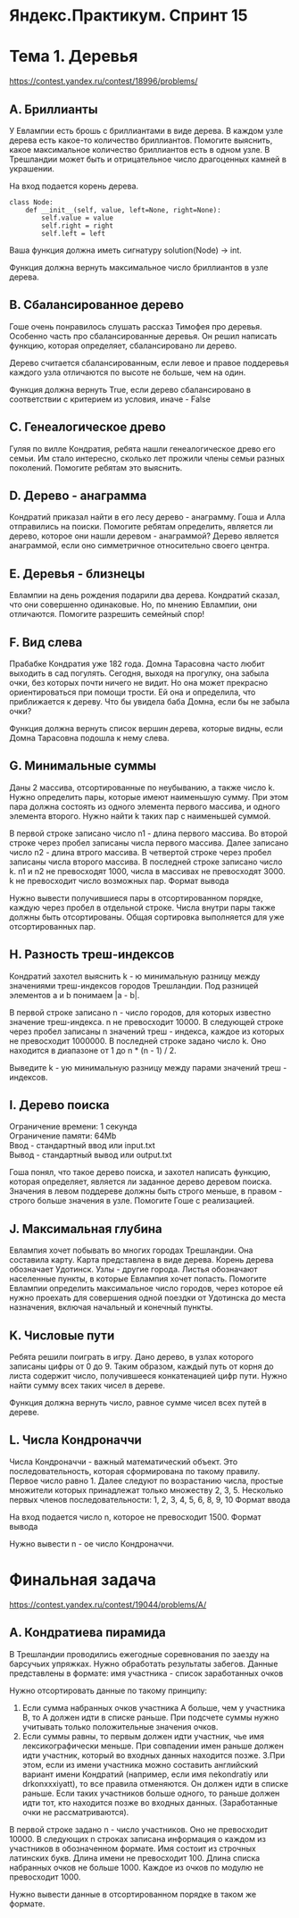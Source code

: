 # **Яндекс.Практикум. Спринт 15**

# Тема 1. Деревья
https://contest.yandex.ru/contest/18996/problems/


## A. Бриллианты
У Евлампии есть брошь с бриллиантами в виде дерева. В каждом узле дерева есть 
какое-то количество бриллиантов. Помогите выяснить, какое максимальное 
количество бриллиантов есть в одном узле.
В Трешландии может быть и отрицательное число драгоценных камней в украшении. 

На вход подается корень дерева.

    class Node:  
        def __init__(self, value, left=None, right=None):  
            self.value = value  
            self.right = right  
            self.left = left

Ваша функция должна иметь сигнатуру solution(Node) -> int. 

Функция должна вернуть максимальное число бриллиантов в узле дерева.


## B. Сбалансированное дерево
Гоше очень понравилось слушать рассказ Тимофея про деревья. Особенно часть 
про сбалансированные деревья. Он решил написать функцию, которая определяет, 
сбалансировано ли дерево.

Дерево считается сбалансированным, если левое и правое поддеревья каждого узла 
отличаются по высоте не больше, чем на один.

Функция должна вернуть True, если дерево сбалансировано в соответствии 
с критерием из условия, иначе - False


## C. Генеалогическое древо
Гуляя по вилле Кондратия, ребята нашли генеалогическое древо его семьи. 
Им стало интересно, сколько лет прожили члены семьи разных поколений.
Помогите ребятам это выяснить. 


## D. Дерево - анаграмма
Кондратий приказал найти в его лесу дерево - анаграмму. 
Гоша и Алла отправились на поиски. Помогите ребятам определить, 
является ли дерево, которое они нашли деревом - анаграммой?
Дерево является анаграммой, если оно симметричное относительно своего центра.


## E. Деревья - близнецы
Евлампии на день рождения подарили два дерева. Кондратий сказал, 
что они совершенно одинаковые. Но, по мнению Евлампии, они отличаются.
Помогите разрешить семейный спор!


## F. Вид слева
Прабабке Кондратия уже 182 года. Домна Тарасовна часто любит выходить 
в сад погулять. Сегодня, выходя на прогулку, она забыла очки, без которых 
почти ничего не видит. Но она может прекрасно ориентироваться при помощи трости. 
Ей она и определила, что приближается к дереву. Что бы увидела баба Домна, если 
бы не забыла очки? 

Функция должна вернуть список вершин дерева, которые видны, если 
Домна Тарасовна подошла к нему слева.


## G. Минимальные суммы
Даны 2 массива, отсортированные по неубыванию, а также число k. 
Нужно определить пары, которые имеют наименьшую сумму. 
При этом пара должна состоять из одного элемента первого массива, 
и одного элемента второго. Нужно найти k таких пар с наименьшей суммой.

В первой строке записано число n1 - длина первого массива.
Во второй строке через пробел записаны числа первого массива.
Далее записано число n2 - длина втрого массива.
В четвертой строке через пробел записаны числа второго массива.
В последней строке записано число k.
n1 и n2 не превосходят 1000, числа в массивах не превосходят 3000.
k не превосходит число возможных пар.
Формат вывода

Нужно вывести получившиеся пары в отсортированном порядке, каждую через пробел 
в отдельной строке. Числа внутри пары также должны быть отсортированы. 
Общая сортировка выполняется для уже отсортированных пар. 


## H. Разность треш-индексов
Кондратий захотел выяснить k - ю минимальную разницу между значениями 
треш-индексов городов Трешландии. 
Под разницей элементов a и b понимаем |a - b|.

В первой строке записано n - число городов, для которых известно значение 
треш-индекса.
n не превосходит 10000.
В следующей строке через пробел записаны n значений треш - индекса, 
каждое из которых не превосходит 1000000.
В последней строке задано число k. Оно находится в диапазоне 
от 1 до n * (n - 1) / 2.

Выведите k - ую минимальную разницу между парами значений треш - индексов.


## I. Дерево поиска
Ограничение времени: 	1 секунда  
Ограничение памяти: 	64Mb  
Ввод -	стандартный ввод или input.txt  
Вывод -	стандартный вывод или output.txt  

Гоша понял, что такое дерево поиска, и захотел написать функцию, которая определяет, является ли заданное дерево деревом поиска. Значения в левом поддереве должны быть строго меньше, в правом - строго больше значения в узле.
Помогите Гоше с реализацией. 


## J. Максимальная глубина
Евлампия хочет побывать во многих городах Трешландии. Она составила карту. 
Карта представлена в виде дерева. Корень дерева обозначает Удотинск. 
Узлы - другие города. Листья обозначают населенные пункты, в которые 
Евлампия хочет попасть.
Помогите Евлампии определить максимальное число городов, через которое 
ей нужно проехать для совершения одной поездки от Удотинска до места назначения, 
включая начальный и конечный пункты.


## K. Числовые пути
Ребята решили поиграть в игру. Дано дерево, в узлах которого записаны цифры 
от 0 до 9. Таким образом, каждый путь от корня до листа содержит число, 
получившееся конкатенацией цифр пути. Нужно найти сумму всех таких чисел 
в дереве.

Функция должна вернуть число, равное сумме чисел всех путей в дереве.


## L. Числа Кондроначчи
Числа Кондроначчи - важный математический объект. Это последовательность, которая сформирована по такому правилу. Первое число равно 1. Далее следуют по возрастанию числа, простые множители которых принадлежат только множеству 2, 3, 5.
Несколько первых членов последовательности:
1, 2, 3, 4, 5, 6, 8, 9, 10
Формат ввода

На вход подается число n, которое не превосходит 1500.
Формат вывода

Нужно вывести n - ое число Кондроначчи.


# Финальная задача
https://contest.yandex.ru/contest/19044/problems/A/


## A. Кондратиева пирамида
В Трешландии проводились ежегодные соревнования по заезду на барсучьих упряжках. 
Нужно обработать результаты забегов. Данные представлены в формате:
имя участника - список заработанных очков

Нужно отсортировать данные по такому принципу:
  1. Если сумма набранных очков участника A больше, чем у участника В, 
то А должен идти в списке раньше. При подсчете суммы нужно учитывать 
только положительные значения очков.
  2. Если суммы равны, то первым должен идти участник, 
чье имя лексикографически меньше.
При совпадении имен раньше должен идти участник, который во входных 
данных находится позже.
  3.При этом, если из имени участника можно составить английский вариант 
имени Кондратий (например, если имя nekondratiy или drkonxxxiyatt), 
то все правила отменяются. Он должен идти в списке раньше. 
Если таких участников больше одного, то раньше должен идти тот, 
кто находится позже во входных данных. (Заработанные очки не рассматриваются).

В первой строке задано n - число участников. Оно не превосходит 10000. 
В следующих n строках записана информация о каждом из участников 
в обозначенном формате. Имя состоит из строчных латинских букв. 
Длина имени не превосходит 100.
Длина списка набранных очков не больше 1000. Каждое из очков 
по модулю не превосходит 1000.

Нужно вывести данные в отсортированном порядке в таком же формате.